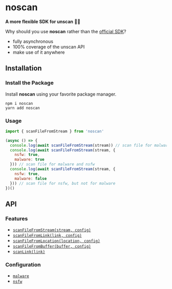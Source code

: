 # noscan

**A more flexible SDK for unscan** 💪🔎

Why should you use **noscan** rather than the [official SDK](https://npm.im/unscan)?

- fully asynchronous
- 100% coverage of the unscan API
- make use of it anywhere

## Installation

### Install the Package

Install **noscan** using your favorite package manager.

```sh-session
npm i noscan
yarn add noscan
```

### Usage

```js
import { scanFileFromStream } from 'noscan'

(async () => {
  console.log(await scanFileFromStream(stream)) // scan file for malware
  console.log(await scanFileFromStream(stream, {
    nsfw: true,
    malware: true
  })) // scan file for malware and nsfw
  console.log(await scanFileFromStream(stream, {
    nsfw: true,
    malware: false
  })) // scan file for nsfw, but not for malware
})()
```

## API

### Features

- [`scanFileFromStream(stream, config)`]()
- [`scanFileFromLink(link, config)`]()
- [`scanFileFromLocation(location, config)`]()
- [`scanFileFromBuffer(buffer, config)`]()
- [`scanLink(link)`]()

### Configuration

- [`malware`]()
- [`nsfw`]()

